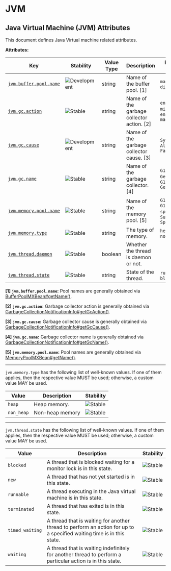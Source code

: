 <!-- NOTE: THIS FILE IS AUTOGENERATED. DO NOT EDIT BY HAND. -->
<!-- see templates/registry/markdown/attribute_namespace.md.j2 -->

# JVM

## Java Virtual Machine (JVM) Attributes

This document defines Java Virtual machine related attributes.

**Attributes:**

| Key | Stability | Value Type | Description | Example Values |
|---|---|---|---|---|
| <a id="jvm-buffer-pool-name" href="#jvm-buffer-pool-name">`jvm.buffer.pool.name`</a> | ![Development](https://img.shields.io/badge/-development-blue) | string | Name of the buffer pool. [1] | `mapped`; `direct` |
| <a id="jvm-gc-action" href="#jvm-gc-action">`jvm.gc.action`</a> | ![Stable](https://img.shields.io/badge/-stable-lightgreen) | string | Name of the garbage collector action. [2] | `end of minor GC`; `end of major GC` |
| <a id="jvm-gc-cause" href="#jvm-gc-cause">`jvm.gc.cause`</a> | ![Development](https://img.shields.io/badge/-development-blue) | string | Name of the garbage collector cause. [3] | `System.gc()`; `Allocation Failure` |
| <a id="jvm-gc-name" href="#jvm-gc-name">`jvm.gc.name`</a> | ![Stable](https://img.shields.io/badge/-stable-lightgreen) | string | Name of the garbage collector. [4] | `G1 Young Generation`; `G1 Old Generation` |
| <a id="jvm-memory-pool-name" href="#jvm-memory-pool-name">`jvm.memory.pool.name`</a> | ![Stable](https://img.shields.io/badge/-stable-lightgreen) | string | Name of the memory pool. [5] | `G1 Old Gen`; `G1 Eden space`; `G1 Survivor Space` |
| <a id="jvm-memory-type" href="#jvm-memory-type">`jvm.memory.type`</a> | ![Stable](https://img.shields.io/badge/-stable-lightgreen) | string | The type of memory. | `heap`; `non_heap` |
| <a id="jvm-thread-daemon" href="#jvm-thread-daemon">`jvm.thread.daemon`</a> | ![Stable](https://img.shields.io/badge/-stable-lightgreen) | boolean | Whether the thread is daemon or not. |  |
| <a id="jvm-thread-state" href="#jvm-thread-state">`jvm.thread.state`</a> | ![Stable](https://img.shields.io/badge/-stable-lightgreen) | string | State of the thread. | `runnable`; `blocked` |

**[1] `jvm.buffer.pool.name`:** Pool names are generally obtained via [BufferPoolMXBean#getName()](https://docs.oracle.com/en/java/javase/11/docs/api/java.management/java/lang/management/BufferPoolMXBean.html#getName()).

**[2] `jvm.gc.action`:** Garbage collector action is generally obtained via [GarbageCollectionNotificationInfo#getGcAction()](https://docs.oracle.com/en/java/javase/11/docs/api/jdk.management/com/sun/management/GarbageCollectionNotificationInfo.html#getGcAction()).

**[3] `jvm.gc.cause`:** Garbage collector cause is generally obtained via [GarbageCollectionNotificationInfo#getGcCause()](https://docs.oracle.com/en/java/javase/11/docs/api/jdk.management/com/sun/management/GarbageCollectionNotificationInfo.html#getGcCause()).

**[4] `jvm.gc.name`:** Garbage collector name is generally obtained via [GarbageCollectionNotificationInfo#getGcName()](https://docs.oracle.com/en/java/javase/11/docs/api/jdk.management/com/sun/management/GarbageCollectionNotificationInfo.html#getGcName()).

**[5] `jvm.memory.pool.name`:** Pool names are generally obtained via [MemoryPoolMXBean#getName()](https://docs.oracle.com/en/java/javase/11/docs/api/java.management/java/lang/management/MemoryPoolMXBean.html#getName()).

---

`jvm.memory.type` has the following list of well-known values. If one of them applies, then the respective value MUST be used; otherwise, a custom value MAY be used.

| Value  | Description | Stability |
|---|---|---|
| `heap` | Heap memory. | ![Stable](https://img.shields.io/badge/-stable-lightgreen) |
| `non_heap` | Non-heap memory | ![Stable](https://img.shields.io/badge/-stable-lightgreen) |

---

`jvm.thread.state` has the following list of well-known values. If one of them applies, then the respective value MUST be used; otherwise, a custom value MAY be used.

| Value  | Description | Stability |
|---|---|---|
| `blocked` | A thread that is blocked waiting for a monitor lock is in this state. | ![Stable](https://img.shields.io/badge/-stable-lightgreen) |
| `new` | A thread that has not yet started is in this state. | ![Stable](https://img.shields.io/badge/-stable-lightgreen) |
| `runnable` | A thread executing in the Java virtual machine is in this state. | ![Stable](https://img.shields.io/badge/-stable-lightgreen) |
| `terminated` | A thread that has exited is in this state. | ![Stable](https://img.shields.io/badge/-stable-lightgreen) |
| `timed_waiting` | A thread that is waiting for another thread to perform an action for up to a specified waiting time is in this state. | ![Stable](https://img.shields.io/badge/-stable-lightgreen) |
| `waiting` | A thread that is waiting indefinitely for another thread to perform a particular action is in this state. | ![Stable](https://img.shields.io/badge/-stable-lightgreen) |
